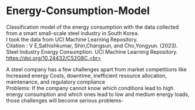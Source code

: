 # Energy-Consumption-Model
Classification model of the energy consumption with the data collected from a smart small-scale steel industry in South Korea.<br> 
I took the data from UCI Machine Learning Repository.<br>
Citation : V E,Sathishkumar, Shin,Changsun, and Cho,Yongyun. (2023). Steel Industry Energy Consumption. UCI Machine Learning Repository. https://doi.org/10.24432/C52G8C.<br>

A steel company has a few challenges apart from market competitions like Increased energy Costs, downtime, inefficient resource allocation, maintenance, and regulatory compliance <br>
Problems: If the company cannot know which conditions lead to high energy consumption and which ones lead to low and medium energy loads, those challenges will become serious problems- <br>

